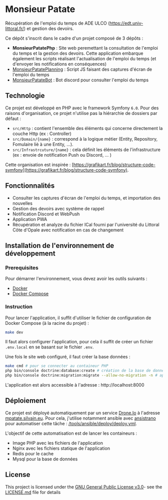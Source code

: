 # Monsieur Patate

Récupération de l'emploi du temps de ADE ULCO (https://edt.univ-littoral.fr/) et gestion des devoirs.

Ce dépôt s'inscrit dans le cadre d'un projet composé de 3 dépôts :
- **MonsieurPatatePhp** : Site web peremettant la consultation de l'emploi du temps et la gestion des devoirs. Cette application embarque également les scripts réalisant l'actualisation de l'emploi du temps (et d'envoyer les notifications en conséquences)
- [MonsieurPatatePlanning](https://github.com/silvain-eu/MonsieurPatatePlanning) : Script JS faisant des captures d'écran de l'emploi du temps
- [MonsieurPatateBot](https://github.com/silvain-eu/MonsieurPatateBot) : Bot discord pour consulter l'emploi du temps

## Technologie

Ce projet est développé en PHP avec le framework Symfony `6.0`. Pour des raisons d'organisation, ce projet n'utilise pas la hiérarchie de dossiers par défaut : 
- `src/Http` : contient l'ensemble des éléments qui concerne directement la couche Http (ex : Controller)
- `src/Domain/{name}` : correspond à la logique métier (Entity, Repository, Fomulaire liè à une Entity, ...).
- `src/Infrastrcuture/{name}` : cela définit les éléments de l'infrastructure (ex : envoie de notification Push ou Discord, ... )

Cette organisation est inspirée : [https://grafikart.fr/blog/structure-code-symfony](https://grafikart.fr/blog/structure-code-symfony).


## Fonctionnalités

- Consulter les captures d'écran de l'emploi du temps, et importation des nouvelles
- Gestion des devoirs avec système de rappel
- Notification Discord et WebPush
- Application PWA
- Récupération et analyze du fichier ICal fourni par l'université du Littoral Côte d'Opale avec notification en cas de changement


## Installation de l'environnement de développement

### Prerequisites

Pour démarrer l'environnement, vous devez avoir les outils suivants :
- [Docker](https://docs.docker.com/compose/)
- [Docker Compose](https://docs.docker.com/)

### Instruction

Pour lancer l'application, il suffit d'utiliser le fichier de configuration de Docker Compose (à la racine du projet) :

```bash
make dev
```
Il faut alors configurer l'application, pour cela il suffit de créer un fichier `.env.local` en se basant sur le fichier `.env`.

Une fois le site web configuré, il faut créer la base données : 

```bash
make cmd # pour se connecter au containeur PHP
php bin/console doctrine:database:create # création de la base de données
php bin/console doctrine:migration:migrate --allow-no-migration -n # application des migrations sur la base de données
```

L'application est alors accessible à l'adresse  : http://localhost:8000


## Déploiement

Ce projet est déployé automatiquement par un service [Drone.Io](https://www.drone.io/) à l'adresse [mpatate.silvain.eu](https://mpatate.silvain.eu/). 
Pour cela, j'utilise notamment ansible avec [ansistrano](https://github.com/ansistrano/deploy) pour automatiser cette tâche : [/tools/ansible/deploy/deploy.yml](https://github.com/silvain-eu/MonsieurPatatePhp/tree/main/tools/ansible/deploy).

L'objectif de cette automatisation est de lancer les containeurs :
 - Image PHP avec les fichiers de l'application
 - Nginx avec les fichiers statique de l'application
 - Redis pour le cache
 - Mysql pour la base de données

## License

This project is licensed under the [GNU General Public License v3.0](LICENSE.md)- see the [LICENSE.md](LICENSE.md) file for
details

